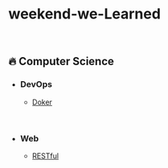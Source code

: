 # weekend-we-Learned

<br>

## 🔥 Computer Science

- ### DevOps

  - [Doker](https://github.com/bs-b-s/WWL/blob/main/devOps/docker.md)

<br>

- ### Web

  - [RESTful](https://github.com/bs-b-s/WWL/blob/main/web/RESTful.md) 
